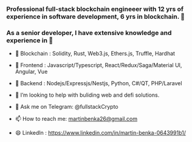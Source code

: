 ### Professional full-stack blockchain engineeer with 12 yrs of experience in software development, 6 yrs in blockchain. 🏅

### As a senior developer, I have extensive knowledge and experience in 💪
- 🌱 Blockchain : Solidity, Rust, Web3.js, Ethers.js, Truffle, Hardhat
- 🌱 Frontend : Javascript/Typescript, React/Redux/Saga/Material UI, Angular, Vue
- 🌱 Backend : Nodejs/Expressjs/Nestjs, Python, C#/QT, PHP/Laravel

- 🤔 I’m looking to help with buliding web and defi solutions.
- 💬 Ask me on Telegram: @fullstackCrypto
- 📫 How to reach me: martinbenka26@gmail.com
- 😄 LinkedIn : https://www.linkedin.com/in/martin-benka-0643991b1/
